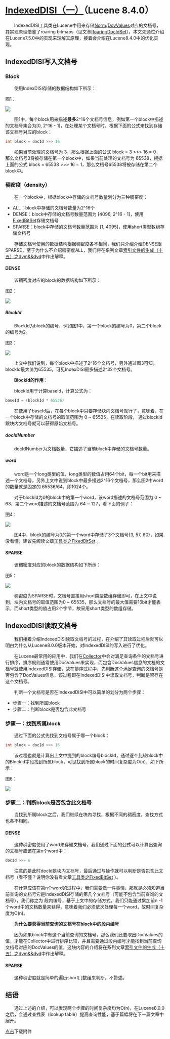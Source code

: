# [IndexedDISI（一）](https://www.amazingkoala.com.cn/Lucene/gongjulei/)（Lucene 8.4.0）

&emsp;&emsp;IndexedDISI工具类在Lucene中用来存储[Norm](https://www.amazingkoala.com.cn/Lucene/suoyinwenjian/2019/0305/39.html)/[DovValues](https://www.amazingkoala.com.cn/Lucene/DocValues/)对应的文档号，其实现原理借鉴了roaring bitmaps（见文章[RoaringDocIdSet](https://www.amazingkoala.com.cn/Lucene/gongjulei/2019/1008/98.html)），本文先通过介绍在Lucene7.5.0中的实现来理解其原理，接着会介绍在Lucene8.4.0中的优化实现。

## IndexedDISI写入文档号

### Block

&emsp;&emsp;使用IndexDISI存储的数据结构如下所示：

图1：

<img src="http://www.amazingkoala.com.cn/uploads/lucene/utils/IndexedDISI/IndexedDISI（一）/1.png">

&emsp;&emsp;图1中，每个block用来描述**最多**2^16个文档号信息，例如第一个block中描述的文档号集合为[0, 2^16 - 1]，在处理某个文档号时，根据下面的公式来找到存储该文档号对应的block：

```java
int block = docId >>> 16
```

&emsp;&emsp;如果当前处理的文档号为 3，那么根据上面的公式 block = 3 >>> 16 = 0，那么文档号3将被存储在第一个block中，如果当前处理的文档号为 65538，根据上面的公式 block = 65538 >>> 16 = 1，那么文档号65538将被存储在第二个block中。

### 稠密度（density）

&emsp;&emsp;在一个block中，根据block中存储的文档号数量划分为三种稠密度：

- ALL：block中存储的文档号数量为2^16个
- DENSE：block中存储的文档号数量范围为 [4096, 2^16 - 1]，使用[FixedBitSet](https://www.amazingkoala.com.cn/Lucene/gongjulei/2019/0404/45.html)存储文档号
- SPARSE：block中存储的文档号数量范围为 [1, 4095]，使用short类型数组存储文档号

&emsp;&emsp;存储文档号使用的数据结构根据稠密度各不相同，我们只介绍介绍DENSE跟SPARSE，至于为什么不介绍稠密度ALL，我们将在系列文章[索引文件的生成（十五）之dvm&&dvd](https://www.amazingkoala.com.cn/Lucene/Index/2020/0507/139.html)中作出解释。

#### DENSE

&emsp;&emsp;该稠密度对应的block的数据结构如下所示：

图2：

<img src="http://www.amazingkoala.com.cn/uploads/lucene/utils/IndexedDISI/IndexedDISI（一）/2.png">

##### BlockId

&emsp;&emsp;BlockId为block的编号，例如图1中，第一个block的编号为0，第二个block的编号为2。

图3：

<img src="http://www.amazingkoala.com.cn/uploads/lucene/utils/IndexedDISI/IndexedDISI（一）/3.png">

&emsp;&emsp;上文中我们说到，每个block中描述了2^16个文档号，另外通过图3可知，blockId最大值为65535，可见IndexDISI最多描述2^32个文档号。

&emsp;&emsp;**BlockId的作用**：

&emsp;&emsp;blockId用于计算baseId，计算公式为：

```java
baseId = (blockId * 65536)
```

&emsp;&emsp;在使用了baseId后，在每个block中只要存储块内文档号就行了，意味着，在一个block中存储的文档号的取值范围为 0 ~ 65535，在读取阶段， 通过blockId跟块内文档号就可以获得原始文档号。

##### docIdNumber

&emsp;&emsp;docIdNumber为文档数量，它描述了当前block中存储的文档号数量。

##### word

&emsp;&emsp;word是一个long类型的值，long类型的数值占用64个bit，每一个bit用来描述一个文档号，另外上文中说到block中最多描述2^16个文档号，那么图2中word的数量就是固定的 65536/64，即1024个。

&emsp;&emsp;对于blockId为0的block中的第一个word，该word描述的文档号范围为 0 ~ 63，第二个word描述的文档号范围为 64 ~ 127，看下面的例子：

图4：

<img src="http://www.amazingkoala.com.cn/uploads/lucene/utils/IndexedDISI/IndexedDISI（一）/4.png">

&emsp;&emsp;图4中，block的编号为0的第一个word中存储了3个文档号{3, 57, 60}，如果没看懂，建议先阅读文章[工具类之FixedBitSet](https://www.amazingkoala.com.cn/Lucene/gongjulei/2019/0404/45.html) 。

#### SPARSE

&emsp;&emsp;该稠密度对应的block的数据结构如下所示：

图5：

<img src="http://www.amazingkoala.com.cn/uploads/lucene/utils/IndexedDISI/IndexedDISI（一）/5.png">

&emsp;&emsp;稠密度为SPARSE时，文档号直接用short类型数组存储即可，在上文中说到，块内文档号的取值范围为0 ~ 65535，那么文档号的最大值需要16bit才能表示，而short类型的值占用2个字节，故采用short类型的数组存储。

## IndexedDISI读取文档号

&emsp;&emsp;我们接着介绍IndexedDISI读取文档号的过程，在介绍了其读取过程后就可以明白为什么从Lucene8.0.0版本开始，对IndexedDISI的写入进行了优化。

&emsp;&emsp;在Lucene最常用的应用中，我们在[Collector](https://www.amazingkoala.com.cn/Lucene/Search/2019/0812/82.html)中会对满足查询条件的文档号进行排序，排序规则通常使用DocValues来实现，而包含DocValues信息的文档的文档号就使用IndexedDISI存储，故在排序过程中，先判断这个满足查询的文档号是否包含了DocValues信息，该过程即在IndexedDISI中读取文档号，判断是否存在这个文档号。

&emsp;&emsp;判断一个文档号是否在IndexedDISI中可以简单的划分为两个步骤：

- 步骤一：找到所属block
- 步骤二：判断block是否包含此文档号

### 步骤一：找到所属block

&emsp;&emsp;通过下面的公式先找到文档号属于哪一个block：

```java
int block = docId >>> 16
```

&emsp;&emsp;该过程也就是计算出上文中提到的block编号blockId，通过逐个比较block中的BlockId字段找到所属block，可见找到所属block的时间复杂度为O(n)，如下所示：

图6：

<img src="http://www.amazingkoala.com.cn/uploads/lucene/utils/IndexedDISI/IndexedDISI（一）/6.png">

### 步骤二：判断block是否包含此文档号

&emsp;&emsp;当找到所属block之后，我们继续在块内寻找，根据不同的稠密度，查找方式也各不相同。

#### DENSE

&emsp;&emsp;这种稠密度使用了word来存储文档号，我们通过下面的公式可以计算出查询的文档号应该在第n个word中：

```java
docId >>> 6
```

&emsp;&emsp;注意的是此时docId是块内文档号，最后通过与操作就可以判断是否包含此文档号（看不懂？说明你没有看文章[工具类之FixedBitSet](https://www.amazingkoala.com.cn/Lucene/gongjulei/2019/0404/45.html) ）。

&emsp;&emsp;在计算应该在第n个word的过程中，我们需要做一件事情，那就是必须知道当前查询的文档号它是IndexedDISI存储的第几个文档号（可能不包含当前查询的文档号），我们称之为 段内编号，基于上文中的存储方式，我们只能通过累加前n -1 个word中的文档数量来获得，意味着我们必须依次处理每一个word，故时间复杂度为O(n)。

&emsp;&emsp;**为什么要获得当前查询的文档号在block中的段内编号**

&emsp;&emsp;因为如果block中有这个当前查询的文档号，那么我们还要取出DocValues的值，才能在Collector中进行排序比较，并且需要通过段内编号才能找到当前查询文档号对应的DocValues的值，这块内容的介绍将在系列文章[索引文件的生成（十五）之dvm&&dvd](https://www.amazingkoala.com.cn/Lucene/Index/2020/0507/139.html)中作出解释。

#### SPARSE

&emsp;&emsp;这种稠密度就是简单的遍历short[ ]数组来判断，不赘述。

## 结语

&emsp;&emsp;通过上述的介绍，可以发现两个步骤的时间复杂度均为O(n)，在Lucene8.0.0之后，会通过查找表（lookup table）提高查询性能，基于篇幅将在下一篇文章中展开。

[点击](http://www.amazingkoala.com.cn/attachment/Lucene/utils/IndexedDISI/IndexedDISI（一）/IndexedDISI（一）.zip)下载附件